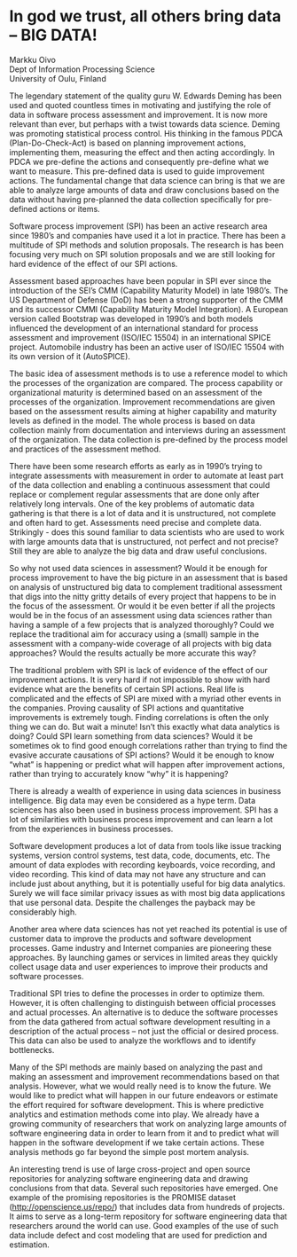 # In god we trust, all others bring data – BIG DATA!

Markku Oivo  
Dept of Information Processing Science  
University of Oulu, Finland

The legendary statement of the quality guru W. Edwards Deming has been used and quoted countless times in motivating and justifying the role of data in software process assessment and improvement. It is now more relevant than ever, but perhaps with a twist towards data science. Deming was promoting statistical process control. His thinking in the famous PDCA (Plan-Do-Check-Act) is based on planning improvement actions, implementing them, measuring the effect and then acting accordingly. In PDCA we pre-define the actions and consequently pre-define what we want to measure. This pre-defined data is used to guide improvement actions. The fundamental change that data science can bring is that we are able to analyze large amounts of data and draw conclusions based on the data without having pre-planned the data collection specifically for pre-defined actions or items. 

Software process improvement (SPI) has been an active research area since 1980’s and companies have used it a lot in practice. There has been a multitude of SPI methods and solution proposals. The research is has been focusing very much on SPI solution proposals and we are still looking for hard evidence of the effect of our SPI actions.

Assessment based approaches have been popular in SPI ever since the introduction of the SEI’s CMM (Capability Maturity Model) in late 1980’s. The US Department of Defense (DoD) has been a strong supporter of the CMM and its successor CMMI (Capability Maturity Model Integration). A European version called Bootstrap was developed in 1990’s and both models influenced the development of an international standard for process assessment and improvement (ISO/IEC 15504) in an international SPICE project. Automobile industry has been an active user of ISO/IEC 15504 with its own version of it (AutoSPICE). 

The basic idea of assessment methods is to use a reference model to which the processes of the organization are compared. The process capability or organizational maturity is determined based on an assessment of the processes of the organization. Improvement recommendations are given based on the assessment results aiming at higher capability and maturity levels as defined in the model. The whole process is based on data collection mainly from documentation and interviews during an assessment of the organization. The data collection is pre-defined by the process model and practices of the assessment method.

There have been some research efforts as early as in 1990’s trying to integrate assessments with measurement in order to automate at least part of the data collection and enabling a continuous assessment that could replace or complement regular assessments that are done only after relatively long intervals. One of the key problems of automatic data gathering is that there is a lot of data and it is unstructured, not complete and often hard to get. Assessments need precise and complete data. Strikingly - does this sound familiar to data scientists who are used to work with large amounts data that is unstructured, not perfect and not precise? Still they are able to analyze the big data and draw useful conclusions. 

So why not used data sciences in assessment? Would it be enough for process improvement to have the big picture in an assessment that is based on analysis of unstructured big data to complement traditional assessment that digs into the nitty gritty  details of every project that happens to be in the focus of the assessment. Or would it be even better if all the projects would be in the focus of an assessment using data sciences rather than having a sample of a few projects that is analyzed thoroughly? Could we replace the traditional aim for accuracy using a (small) sample in the assessment with a company-wide coverage of all projects with big data approaches? Would the results actually be more accurate this way?

The traditional problem with SPI is lack of evidence of the effect of our improvement actions. It is very hard if not impossible to show with hard evidence what are the benefits of certain SPI actions. Real life is complicated and the effects of SPI are mixed with a myriad other events in the companies. Proving causality of SPI actions and quantitative improvements is extremely tough. Finding correlations is often the only thing we can do. But wait a minute! Isn’t this exactly what data analytics is doing? Could SPI learn something from data sciences? Would it be sometimes ok to find good enough correlations rather than trying to find the evasive accurate causations of SPI actions? Would it be enough to know “what” is happening or predict what will happen after improvement actions, rather than trying to accurately know “why” it is happening?

There is already a wealth of experience in using data sciences in business intelligence. Big data may even be considered as a hype term. Data sciences has also been used in business process improvement. SPI has a lot of similarities with business process improvement and can learn a lot from the experiences in business processes.

Software development produces a lot of data from tools like issue tracking systems, version control systems, test data, code, documents, etc. The amount of data explodes with recording keyboards, voice recording, and video recording. This kind of data may not have any structure and can include just about anything, but it is potentially useful for big data analytics. Surely we will face similar privacy issues as with most big data applications that use personal data. Despite the challenges the payback may be considerably high.

Another area where data sciences has not yet reached its potential is use of customer data to improve the products and software development processes. Game industry and Internet companies are pioneering these approaches. By launching games or services in limited areas they quickly collect usage data and user experiences to improve their products and software processes.

Traditional SPI tries to define the processes in order to optimize them. However, it is often challenging to distinguish between official processes and actual processes. An alternative is to deduce the software processes from the data gathered from actual software development resulting in a description of the actual process – not just the official or desired process. This data can also be used to analyze the workflows and to identify bottlenecks. 

Many of the SPI methods are mainly based on analyzing the past and making an assessment and improvement recommendations based on that analysis. However, what we would really need is to know the future. We would like to predict what will happen in our future endeavors or estimate the effort required for software development. This is where predictive analytics and estimation methods come into play. We already have a growing community of researchers that work on analyzing large amounts of software engineering data in order to learn from it and to predict what will happen in the software development if we take certain actions. These analysis methods go far beyond the simple post mortem analysis.

An interesting trend is use of large cross-project and open source repositories for analyzing software engineering data and drawing conclusions from that data. Several such repositories have emerged. One example of the promising repositories is the PROMISE dataset (http://openscience.us/repo/) that includes data from hundreds of projects. It aims to serve as a long-term repository for software engineering data that researchers around the world can use. Good examples of the use of such data include defect and cost modeling that are used for prediction and estimation.

